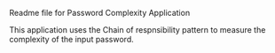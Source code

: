 Readme file for Password Complexity Application

This application uses the Chain of respnsibility pattern to measure the complexity of the input password.
